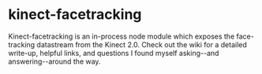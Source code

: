 # kinect-facetracking

Kinect-facetracking is an in-process node module which exposes the face-tracking datastream from the Kinect 2.0. Check out the wiki for a detailed write-up, helpful links, and questions I found myself asking--and answering--around the way.
